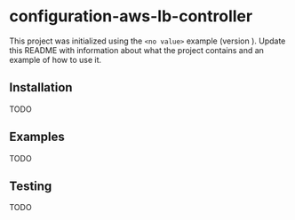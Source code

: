 # configuration-aws-lb-controller

This project was initialized using the `<no value>` example (version
<no value>). Update this README with information about what the
project contains and an example of how to use it.

## Installation

TODO

## Examples

TODO

## Testing

TODO
